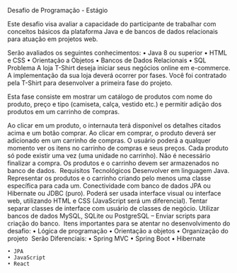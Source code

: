 Desafio de Programação - Estágio

Este desafio visa avaliar a capacidade do participante de trabalhar com conceitos básicos da plataforma Java e de bancos de dados relacionais para atuação em projetos web.

Serão avaliados os seguintes conhecimentos:
• Java 8 ou superior
• HTML e CSS
• Orientação a Objetos
• Bancos de Dados Relacionais
• SQL
​ Problema
A loja T-Shirt deseja iniciar seus negócios online em e-commerce.
A implementação da sua loja deverá ocorrer por fases.
Você foi contratado pela T-Shirt para desenvolver a primeira fase do projeto.

Esta fase consiste em mostrar um catálogo de produtos com nome do produto, preço e tipo (camiseta, calça, vestido etc.) e permitir adição dos produtos em um carrinho de compras.

Ao clicar em um produto, o internauta terá disponível os detalhes citados acima e um botão comprar.
Ao clicar em comprar, o produto deverá ser adicionado em um carrinho de compras.
O usuário poderá a qualquer momento ver os itens no carrinho de compras e seus preços.
Cada produto só pode existir uma vez (uma unidade no carrinho).
Não é necessário finalizar a compra.
Os produtos e o carrinho devem ser armazenados no banco de dados.
​ Requisitos Tecnológicos
Desenvolver em linguagem Java.
Representar os produtos e o carrinho criando pelo menos uma classe específica para cada um.
Conectividade com banco de dados JPA ou Hibernate ou JDBC (puro).
Poderá ser usada interface visual ou interface web, utilizando HTML e CSS (JavaScript será um diferencial).
Tentar separar classes de interface com usuário de classes de negócio.
Utilizar bancos de dados MySQL, SQLite ou PostgreSQL – Enviar scripts para criação do banco.
​ Itens importantes para se atentar no desenvolvimento do desafio:
• Lógica de programação
• Orientação a objetos
• Organização do projeto
​ Serão Diferenciais:
• Spring MVC
• Spring Boot
• Hibernate

    • JPA
    • JavaScript
    • React
